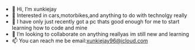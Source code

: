 - 👋 Hi, I’m xunkiejay
- 👀 Interested in cars,motorbikes,and anything to do with technolgy really
- 🌱 I have only just recently got a pc thats good enough for me to start learning how to code and mine
- 💞️ I’m looking to collaborate on anything reallyas im still new and learning
- 📫 You can reach me be email:xunkiejay96@icloud.com
<!---
jordzylee/jordzylee is a ✨ special ✨ repository because its `README.md` (this file) appears on your GitHub profile.
You can click the Preview link to take a look at your changes.
--->
